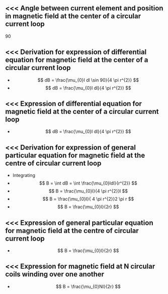<<<
 Angle between current element and position in  magnetic field at the center of a circular current loop
---

90

>>> 
<<<
 Derivation for expression of differential equation for magnetic field at the center of a circular current loop
---

- $$ dB = \frac{\mu_{0}I dl \sin  90}{4 \pi r^{2}} $$ 
- $$ dB = \frac{\mu_{0}I dl}{4 \pi r^{2}} $$ 

>>> 
<<<
 Expression of differential equation for magnetic field at the center of a circular current loop
---

- $$ dB = \frac{\mu_{0}I dl}{4 \pi r^{2}} $$ 


>>> 
<<<
 Derivation for expression of general particular equation for magnetic field at the centre of circular current loop
---

-  Integrating
-  $$ B = \int dB = \int \frac{\mu_{0}Idl}{r^{2}} $$
-  $$ B = \frac{\mu_{0}I}{4 \pi r^{2}}l $$ 
-  $$ B = \frac{\mu_{0}I}{ 4 \pi r^{2}}2 \pi r $$ 
-  $$ B = \frac{\mu_{0}I}{2r} $$ 

>>> 
<<<
 Expression of general particular equation for magnetic field at the centre of circular current loop
---


-  $$ B = \frac{\mu_{0}I}{2r} $$ 



>>> 
<<<
 Expression for magnetic field at N circular coils winding over one another
---

- $$ B = \frac{\mu_{0}NI}{2r} $$ 

>>> 
